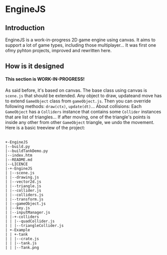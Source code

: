 # EngineJS
## Introduction
EngineJS is a work-in-progress 2D game engine using canvas. It aims to support a lot of game types, including those multiplayer...
It was first one ofmy pyhton projects, improved and rewritten here.
## How is it designed
#### This section is WORK-IN-PROGRESS!

As said before, it's based on canvas. The base class using canvas is `scene.js` that should be extended. Any object to draw, updateand move has to extend `GameObject` class from `gameObject.js`. Then you can override following methods: `draw(ctx)`, `update(dt)`...
About collisions: Each `GameObject` has a `Colliders` instance that contains some `Collider` instances that are list of triangles... If after moving, one of the triangle's points is inside any other from other `GameObject` triangle, we undo the movement.
Here is a basic treeview of the project:<br /><br />
```
+-EngineJS
|--build.py
|--buildTankDemo.py
|--index.htm
|--README.md
|--LICENCE
|-+-EngineJS
| |--scene.js
| |--drawing.js
| |--vector2d.js
| |--triangle.js
| |--collider.js
| |--colliders.js
| |--transform.js
| |--gameObject.js
| |--key.js
| |--inputManager.js
| |-+-colliders
| | |--quadCollider.js
| | |--triangleCollider.js
| +-Example
| | +-tank
| | |--crate.js
| | |--tank.js
| | |--Tank.png
```